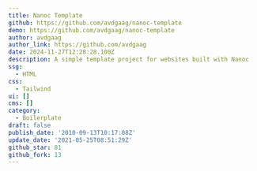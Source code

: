 ```yaml
---
title: Nanoc Template
github: https://github.com/avdgaag/nanoc-template
demo: https://github.com/avdgaag/nanoc-template
author: avdgaag
author_link: https://github.com/avdgaag
date: 2024-11-27T12:28:28.100Z
description: A simple template project for websites built with Nanoc
ssg:
  - HTML
css:
  - Tailwind
ui: []
cms: []
category:
  - Boilerplate
draft: false
publish_date: '2010-09-13T10:17:08Z'
update_date: '2021-05-25T08:51:29Z'
github_star: 81
github_fork: 13
---
```


